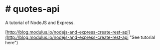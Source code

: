 # # quotes-api #

A tutorial of NodeJS and Express.

[http://blog.modulus.io/nodejs-and-express-create-rest-api](http://blog.modulus.io/nodejs-and-express-create-rest-api "See tutorial here")